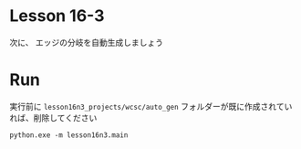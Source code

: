 # Lesson 16-3

次に、 エッジの分岐を自動生成しましょう  

# Run

実行前に `lesson16n3_projects/wcsc/auto_gen` フォルダーが既に作成されていれば、削除してください  

```shell
python.exe -m lesson16n3.main
```
